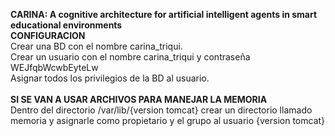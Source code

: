 <b>CARINA: A cognitive architecture for artificial intelligent agents in smart educational environments</b>
<br/>
<b>CONFIGURACION</b>
<br/>
Crear una BD con el nombre carina_triqui.<br/>
Crear un usuario con el nombre carina_triqui y contraseña WEJfqbWcwbEyteLw<br/>
Asignar todos los privilegios de la BD al usuario.<br/>
<br/>
<b>SI SE VAN A USAR ARCHIVOS PARA MANEJAR LA MEMORIA</b>
<br/>Dentro del directorio /var/lib/{version tomcat} crear un directorio llamado memoria y asignarle como propietario y el grupo al usuario {version tomcat}